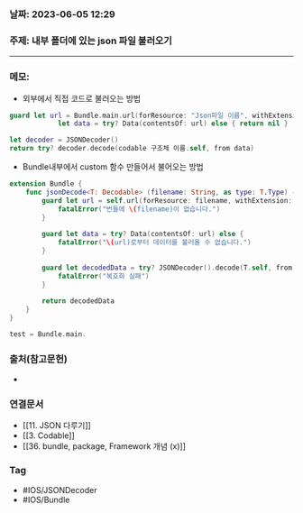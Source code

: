 ### 날짜: 2023-06-05 12:29

### 주제: 내부 폴더에 있는 json 파일 불러오기
---
### 메모: 
- 외부에서 직접 코드로 불러오는 방법
``` swift 
guard let url = Bundle.main.url(forResource: "Json파일 이름", withExtension: "json"),
			let data = try? Data(contentsOf: url) else { return nil }

let decoder = JSONDecoder()
return try? decoder.decode(codable 구조체 이름.self, from data)
```
- Bundle내부에서 custom 함수 만들어서 불어오는 방법 
``` swift 
extension Bundle {
    func jsonDecode<T: Decodable> (filename: String, as type: T.Type) -> T {
        guard let url = self.url(forResource: filename, withExtension: "json") else {
            fatalError("번들에 \(filename)이 없습니다.")
        }
        
        guard let data = try? Data(contentsOf: url) else {
            fatalError("\(url)로부터 데이터를 불러올 수 없습니다.")
        }
        
        guard let decodedData = try? JSONDecoder().decode(T.self, from: data) else {
            fatalError("복호화 실패")
        }
        
        return decodedData
    }
}

test = Bundle.main.
```
### 출처(참고문헌) 
- 

### 연결문서 
- [[11. JSON 다루기]]
- [[3. Codable]]
- [[36. bundle, package, Framework 개념 (x)]]

### Tag
- #IOS/JSONDecoder 
- #IOS/Bundle